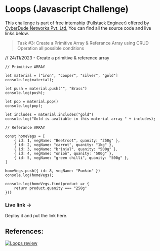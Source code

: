 # Loops (Javascript Challenge)

This challenge is part of free internship (Fullstack Engineer) offered by [CyberDude Networks Pvt. Ltd.](https://cyberdudenetworks.com) You can find all the source code and live links below.

> Task #3: Create a Primitive Array & Referance Array using CRUD Operation all possible conditions

// 24/11/2023 - Create a primitive & reference array

```
// Primitive ARRAY

let material = ["iron", "cooper", "silver", "gold"]
console.log(material);

let push = material.push("", "Brass")
console.log(push);

let pop = material.pop()
console.log(pop);

let includes = material.includes("gold")
console.log("Gold is avaliable in this material array " + includes);
```

```
// Referance ARRAY

const homeVegs = [
    { id: 1, vegName: "Beetroot", quanity: "250g" },
    { id: 2, vegName: "carrot", quanity: "1kg" },
    { id: 3, vegName: "brinjal", quanity: "500g" },
    { id: 4, vegName: "onion", quanity: "500g" },
    { id: 5, vegName: "green chilli", quanity: "500g" },
]

homeVegs.push({ id: 8, vegName: "Pumkin" })
console.log(homeVegs);

console.log(homeVegs.find(product => {
    return product.quanity === "250g"
}))

```

### Live link ->

Deploy it and put the link here.

## References:

[![Loops review](https://i.ytimg.com/vi/-_8fbcy-TKY/maxresdefault.jpg)](http://www.youtube.com/watch?v=4SAETZ1ojbQ "Loops review Cyberdude youtube Live")
